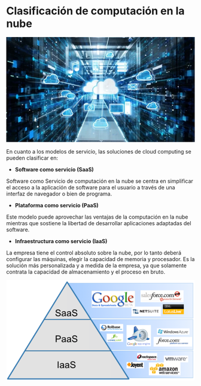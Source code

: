 # Clasificación de computación en la nube

![002](https://github.com/pdjarapa/cloud_dswac/raw/main/media/cloud-computing.png)

En cuanto a los modelos de servicio, las soluciones de cloud computing se pueden clasificar en:

* **Software como servicio (SaaS)**

Software como Servicio de computación en la nube se centra en simplificar el acceso a la aplicación de software para el usuario a través de una interfaz de navegador o bien de programa.

* **Plataforma como servicio (PaaS)**

Este modelo puede aprovechar las ventajas de la computación en la nube mientras que sostiene la libertad de desarrollar aplicaciones adaptadas del software.

* **Infraestructura como servicio (IaaS)**

La empresa tiene el control absoluto sobre la nube, por lo tanto deberá configurar las máquinas, elegir la capacidad de memoria y procesador. Es la solución más personalizada y a medida de la empresa, ya que solamente contrata la capacidad de almacenamiento y el proceso en bruto.

![003](https://github.com/pdjarapa/cloud_dswac/raw/main/media/iaas-paas-saas.png)